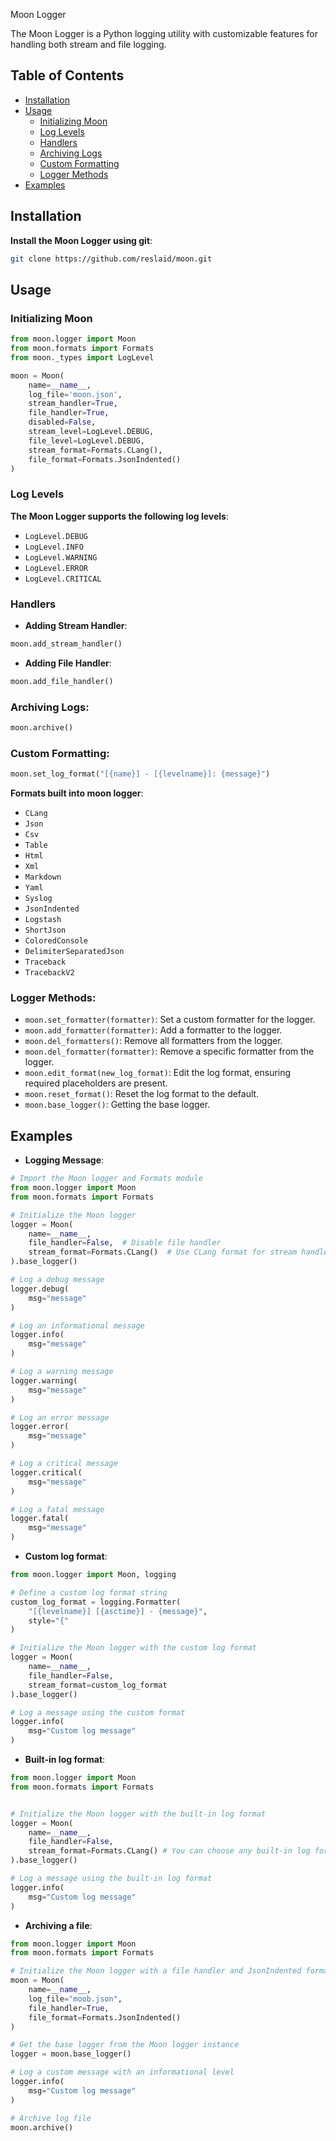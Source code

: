 Moon Logger

The Moon Logger is a Python logging utility with customizable features for handling both stream and file logging.

## Table of Contents

- [Installation](#installation)
- [Usage](#usage)
  - [Initializing Moon](#initializing-moon)
  - [Log Levels](#log-levels)
  - [Handlers](#handlers)
  - [Archiving Logs](#archiving-logs)
  - [Custom Formatting](#custom-formatting)
  - [Logger Methods](#logger-methods)
- [Examples](#examples)

## Installation

**Install the Moon Logger using git**:

```bash
git clone https://github.com/reslaid/moon.git
```

## Usage

### Initializing Moon

```python
from moon.logger import Moon
from moon.formats import Formats
from moon._types import LogLevel

moon = Moon(
    name=__name__,
    log_file='moon.json',
    stream_handler=True,
    file_handler=True,
    disabled=False,
    stream_level=LogLevel.DEBUG,
    file_level=LogLevel.DEBUG,
    stream_format=Formats.CLang(),
    file_format=Formats.JsonIndented()
)
```

### Log Levels

**The Moon Logger supports the following log levels**:

- `LogLevel.DEBUG`
- `LogLevel.INFO`
- `LogLevel.WARNING`
- `LogLevel.ERROR`
- `LogLevel.CRITICAL`

### Handlers

-  **Adding Stream Handler**:
  
  ```python
  moon.add_stream_handler()
  ```
  
-  **Adding File Handler**:
  
  ```python
  moon.add_file_handler()
  ```

### Archiving Logs:

```python
moon.archive()
```

### Custom Formatting:

```python
moon.set_log_format("[{name}] - [{levelname}]: {message}")
```

**Formats built into moon logger**:
- `CLang`
- `Json`
- `Csv`
- `Table`
- `Html`
- `Xml`
- `Markdown`
- `Yaml`
- `Syslog`
- `JsonIndented`
- `Logstash`
- `ShortJson`
- `ColoredConsole`
- `DelimiterSeparatedJson`
- `Traceback`
- `TracebackV2`

### Logger Methods:

- `moon.set_formatter(formatter)`: Set a custom formatter for the logger.
- `moon.add_formatter(formatter)`: Add a formatter to the logger.
- `moon.del_formatters()`: Remove all formatters from the logger.
- `moon.del_formatter(formatter)`: Remove a specific formatter from the logger.
- `moon.edit_format(new_log_format)`: Edit the log format, ensuring required placeholders are present.
- `moon.reset_format()`: Reset the log format to the default.
- `moon.base_logger()`: Getting the base logger.

## Examples

- **Logging Message**:

```python
# Import the Moon logger and Formats module
from moon.logger import Moon
from moon.formats import Formats

# Initialize the Moon logger
logger = Moon(
    name=__name__,
    file_handler=False,  # Disable file handler
    stream_format=Formats.CLang()  # Use CLang format for stream handler
).base_logger()

# Log a debug message
logger.debug(
    msg="message"
)

# Log an informational message
logger.info(
    msg="message"
)

# Log a warning message
logger.warning(
    msg="message"
)

# Log an error message
logger.error(
    msg="message"
)

# Log a critical message
logger.critical(
    msg="message"
)

# Log a fatal message
logger.fatal(
    msg="message"
)
```

- **Custom log format**:
```python
from moon.logger import Moon, logging

# Define a custom log format string
custom_log_format = logging.Formatter(
    "[{levelname}] [{asctime}] - {message}",
    style="{"
)

# Initialize the Moon logger with the custom log format
logger = Moon(
    name=__name__,
    file_handler=False,
    stream_format=custom_log_format
).base_logger()

# Log a message using the custom format
logger.info(
    msg="Custom log message"
)
```

- **Built-in log format**:

```python
from moon.logger import Moon
from moon.formats import Formats 


# Initialize the Moon logger with the built-in log format
logger = Moon(
    name=__name__,
    file_handler=False,
    stream_format=Formats.CLang() # You can choose any built-in log format
).base_logger()

# Log a message using the built-in log format
logger.info(
    msg="Custom log message"
)
```

- **Archiving a file**:

```python
from moon.logger import Moon
from moon.formats import Formats 

# Initialize the Moon logger with a file handler and JsonIndented format
moon = Moon(
    name=__name__,
    log_file="moob.json",
    file_handler=True,
    file_format=Formats.JsonIndented()
)

# Get the base logger from the Moon logger instance
logger = moon.base_logger()

# Log a custom message with an informational level
logger.info(
    msg="Custom log message"
)

# Archive log file
moon.archive()
```
